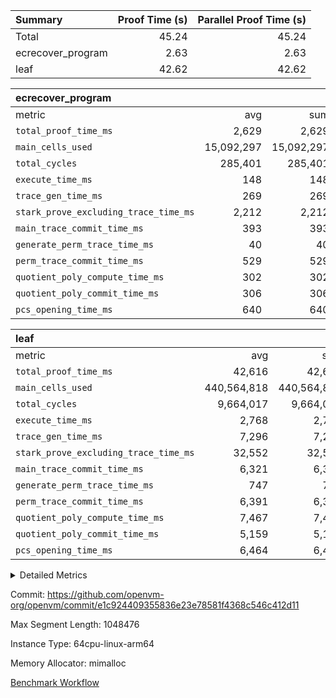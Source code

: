 | Summary | Proof Time (s) | Parallel Proof Time (s) |
|:---|---:|---:|
| Total |  45.24 |  45.24 |
| ecrecover_program |  2.63 |  2.63 |
| leaf |  42.62 |  42.62 |


| ecrecover_program |||||
|:---|---:|---:|---:|---:|
|metric|avg|sum|max|min|
| `total_proof_time_ms ` |  2,629 |  2,629 |  2,629 |  2,629 |
| `main_cells_used     ` |  15,092,297 |  15,092,297 |  15,092,297 |  15,092,297 |
| `total_cycles        ` |  285,401 |  285,401 |  285,401 |  285,401 |
| `execute_time_ms     ` |  148 |  148 |  148 |  148 |
| `trace_gen_time_ms   ` |  269 |  269 |  269 |  269 |
| `stark_prove_excluding_trace_time_ms` |  2,212 |  2,212 |  2,212 |  2,212 |
| `main_trace_commit_time_ms` |  393 |  393 |  393 |  393 |
| `generate_perm_trace_time_ms` |  40 |  40 |  40 |  40 |
| `perm_trace_commit_time_ms` |  529 |  529 |  529 |  529 |
| `quotient_poly_compute_time_ms` |  302 |  302 |  302 |  302 |
| `quotient_poly_commit_time_ms` |  306 |  306 |  306 |  306 |
| `pcs_opening_time_ms ` |  640 |  640 |  640 |  640 |

| leaf |||||
|:---|---:|---:|---:|---:|
|metric|avg|sum|max|min|
| `total_proof_time_ms ` |  42,616 |  42,616 |  42,616 |  42,616 |
| `main_cells_used     ` |  440,564,818 |  440,564,818 |  440,564,818 |  440,564,818 |
| `total_cycles        ` |  9,664,017 |  9,664,017 |  9,664,017 |  9,664,017 |
| `execute_time_ms     ` |  2,768 |  2,768 |  2,768 |  2,768 |
| `trace_gen_time_ms   ` |  7,296 |  7,296 |  7,296 |  7,296 |
| `stark_prove_excluding_trace_time_ms` |  32,552 |  32,552 |  32,552 |  32,552 |
| `main_trace_commit_time_ms` |  6,321 |  6,321 |  6,321 |  6,321 |
| `generate_perm_trace_time_ms` |  747 |  747 |  747 |  747 |
| `perm_trace_commit_time_ms` |  6,391 |  6,391 |  6,391 |  6,391 |
| `quotient_poly_compute_time_ms` |  7,467 |  7,467 |  7,467 |  7,467 |
| `quotient_poly_commit_time_ms` |  5,159 |  5,159 |  5,159 |  5,159 |
| `pcs_opening_time_ms ` |  6,464 |  6,464 |  6,464 |  6,464 |



<details>
<summary>Detailed Metrics</summary>

| group | num_segments | keygen_time_ms | commit_exe_time_ms |
| --- | --- | --- | --- |
| ecrecover_program | 1 | 1,153 | 10 | 

| group | air_name | quotient_deg | interactions | constraints |
| --- | --- | --- | --- | --- |
| ecrecover_program | AccessAdapterAir<16> | 2 | 5 | 14 | 
| ecrecover_program | AccessAdapterAir<2> | 2 | 5 | 14 | 
| ecrecover_program | AccessAdapterAir<32> | 2 | 5 | 14 | 
| ecrecover_program | AccessAdapterAir<4> | 2 | 5 | 14 | 
| ecrecover_program | AccessAdapterAir<64> | 2 | 5 | 14 | 
| ecrecover_program | AccessAdapterAir<8> | 2 | 5 | 14 | 
| ecrecover_program | BitwiseOperationLookupAir<8> | 2 | 2 | 4 | 
| ecrecover_program | KeccakVmAir | 2 | 321 | 4,571 | 
| ecrecover_program | MemoryMerkleAir<8> | 2 | 4 | 40 | 
| ecrecover_program | PersistentBoundaryAir<8> | 2 | 3 | 6 | 
| ecrecover_program | PhantomAir | 2 | 3 | 5 | 
| ecrecover_program | Poseidon2PeripheryAir<BabyBearParameters>, 1> | 2 | 1 | 286 | 
| ecrecover_program | ProgramAir | 1 | 1 | 4 | 
| ecrecover_program | RangeTupleCheckerAir<2> | 1 | 1 | 4 | 
| ecrecover_program | VariableRangeCheckerAir | 1 | 1 | 4 | 
| ecrecover_program | VmAirWrapper<Rv32BaseAluAdapterAir, BaseAluCoreAir<4, 8> | 2 | 19 | 43 | 
| ecrecover_program | VmAirWrapper<Rv32BaseAluAdapterAir, LessThanCoreAir<4, 8> | 2 | 17 | 39 | 
| ecrecover_program | VmAirWrapper<Rv32BaseAluAdapterAir, ShiftCoreAir<4, 8> | 2 | 23 | 90 | 
| ecrecover_program | VmAirWrapper<Rv32BranchAdapterAir, BranchEqualCoreAir<4> | 2 | 11 | 25 | 
| ecrecover_program | VmAirWrapper<Rv32BranchAdapterAir, BranchLessThanCoreAir<4, 8> | 2 | 13 | 41 | 
| ecrecover_program | VmAirWrapper<Rv32CondRdWriteAdapterAir, Rv32JalLuiCoreAir> | 2 | 10 | 22 | 
| ecrecover_program | VmAirWrapper<Rv32HintStoreAdapterAir, Rv32HintStoreCoreAir> | 2 | 15 | 17 | 
| ecrecover_program | VmAirWrapper<Rv32IsEqualModAdapterAir<2, 1, 32, 32>, ModularIsEqualCoreAir<32, 4, 8> | 2 | 25 | 223 | 
| ecrecover_program | VmAirWrapper<Rv32JalrAdapterAir, Rv32JalrCoreAir> | 2 | 16 | 20 | 
| ecrecover_program | VmAirWrapper<Rv32LoadStoreAdapterAir, LoadSignExtendCoreAir<4, 8> | 2 | 18 | 33 | 
| ecrecover_program | VmAirWrapper<Rv32LoadStoreAdapterAir, LoadStoreCoreAir<4> | 2 | 17 | 38 | 
| ecrecover_program | VmAirWrapper<Rv32MultAdapterAir, DivRemCoreAir<4, 8> | 2 | 25 | 88 | 
| ecrecover_program | VmAirWrapper<Rv32MultAdapterAir, MulHCoreAir<4, 8> | 2 | 24 | 38 | 
| ecrecover_program | VmAirWrapper<Rv32MultAdapterAir, MultiplicationCoreAir<4, 8> | 2 | 19 | 26 | 
| ecrecover_program | VmAirWrapper<Rv32RdWriteAdapterAir, Rv32AuipcCoreAir> | 2 | 11 | 15 | 
| ecrecover_program | VmAirWrapper<Rv32VecHeapAdapterAir<1, 2, 2, 32, 32>, EcDoubleCoreAir> | 2 | 411 | 514 | 
| ecrecover_program | VmAirWrapper<Rv32VecHeapAdapterAir<2, 1, 1, 32, 32>, ModularAddSubCoreAir> | 2 | 94 | 127 | 
| ecrecover_program | VmAirWrapper<Rv32VecHeapAdapterAir<2, 1, 1, 32, 32>, ModularMulDivCoreAir> | 2 | 156 | 189 | 
| ecrecover_program | VmAirWrapper<Rv32VecHeapAdapterAir<2, 2, 2, 32, 32>, FieldExpressionCoreAir> | 2 | 422 | 457 | 
| ecrecover_program | VmConnectorAir | 2 | 3 | 9 | 
| leaf | AccessAdapterAir<2> | 4 | 5 | 12 | 
| leaf | AccessAdapterAir<4> | 4 | 5 | 12 | 
| leaf | AccessAdapterAir<8> | 4 | 5 | 12 | 
| leaf | FriReducedOpeningAir | 4 | 35 | 59 | 
| leaf | NativePoseidon2Air<BabyBearParameters>, 1> | 4 | 31 | 302 | 
| leaf | PhantomAir | 4 | 3 | 4 | 
| leaf | ProgramAir | 1 | 1 | 4 | 
| leaf | VariableRangeCheckerAir | 1 | 1 | 4 | 
| leaf | VmAirWrapper<BranchNativeAdapterAir, BranchEqualCoreAir<1> | 2 | 11 | 23 | 
| leaf | VmAirWrapper<JalNativeAdapterAir, JalCoreAir> | 4 | 7 | 6 | 
| leaf | VmAirWrapper<NativeAdapterAir<2, 0>, PublicValuesCoreAir> | 4 | 11 | 23 | 
| leaf | VmAirWrapper<NativeAdapterAir<2, 1>, FieldArithmeticCoreAir> | 4 | 15 | 23 | 
| leaf | VmAirWrapper<NativeLoadStoreAdapterAir<1>, NativeLoadStoreCoreAir<1> | 4 | 19 | 31 | 
| leaf | VmAirWrapper<NativeVectorizedAdapterAir<4>, FieldExtensionCoreAir> | 4 | 15 | 23 | 
| leaf | VmConnectorAir | 4 | 3 | 8 | 
| leaf | VolatileBoundaryAir | 4 | 4 | 16 | 

| group | air_name | idx | rows | prep_cols | perm_cols | main_cols | cells |
| --- | --- | --- | --- | --- | --- | --- | --- |
| leaf | AccessAdapterAir<2> | 0 | 2,097,152 |  | 16 | 11 | 56,623,104 | 
| leaf | AccessAdapterAir<4> | 0 | 1,048,576 |  | 16 | 13 | 30,408,704 | 
| leaf | AccessAdapterAir<8> | 0 | 262,144 |  | 16 | 17 | 8,650,752 | 
| leaf | FriReducedOpeningAir | 0 | 1,048,576 |  | 76 | 64 | 146,800,640 | 
| leaf | NativePoseidon2Air<BabyBearParameters>, 1> | 0 | 131,072 |  | 36 | 348 | 50,331,648 | 
| leaf | PhantomAir | 0 | 32,768 |  | 8 | 6 | 458,752 | 
| leaf | ProgramAir | 0 | 1,048,576 |  | 8 | 10 | 18,874,368 | 
| leaf | VariableRangeCheckerAir | 0 | 262,144 | 2 | 8 | 1 | 2,359,296 | 
| leaf | VmAirWrapper<BranchNativeAdapterAir, BranchEqualCoreAir<1> | 0 | 4,194,304 |  | 28 | 23 | 213,909,504 | 
| leaf | VmAirWrapper<JalNativeAdapterAir, JalCoreAir> | 0 | 131,072 |  | 12 | 10 | 2,883,584 | 
| leaf | VmAirWrapper<NativeAdapterAir<2, 0>, PublicValuesCoreAir> | 0 | 64 |  | 16 | 23 | 2,496 | 
| leaf | VmAirWrapper<NativeAdapterAir<2, 1>, FieldArithmeticCoreAir> | 0 | 4,194,304 |  | 20 | 30 | 209,715,200 | 
| leaf | VmAirWrapper<NativeLoadStoreAdapterAir<1>, NativeLoadStoreCoreAir<1> | 0 | 4,194,304 |  | 24 | 41 | 272,629,760 | 
| leaf | VmAirWrapper<NativeVectorizedAdapterAir<4>, FieldExtensionCoreAir> | 0 | 262,144 |  | 20 | 40 | 15,728,640 | 
| leaf | VmConnectorAir | 0 | 2 | 1 | 8 | 4 | 24 | 
| leaf | VolatileBoundaryAir | 0 | 2,097,152 |  | 8 | 11 | 39,845,888 | 

| group | air_name | segment | rows | prep_cols | perm_cols | main_cols | cells |
| --- | --- | --- | --- | --- | --- | --- | --- |
| ecrecover_program | AccessAdapterAir<16> | 0 | 16,384 |  | 24 | 25 | 802,816 | 
| ecrecover_program | AccessAdapterAir<2> | 0 | 256 |  | 24 | 11 | 8,960 | 
| ecrecover_program | AccessAdapterAir<32> | 0 | 8,192 |  | 24 | 41 | 532,480 | 
| ecrecover_program | AccessAdapterAir<4> | 0 | 128 |  | 24 | 13 | 4,736 | 
| ecrecover_program | AccessAdapterAir<8> | 0 | 32,768 |  | 24 | 17 | 1,343,488 | 
| ecrecover_program | BitwiseOperationLookupAir<8> | 0 | 65,536 | 3 | 8 | 2 | 655,360 | 
| ecrecover_program | KeccakVmAir | 0 | 128 |  | 1,288 | 3,164 | 569,856 | 
| ecrecover_program | MemoryMerkleAir<8> | 0 | 4,096 |  | 20 | 32 | 212,992 | 
| ecrecover_program | PersistentBoundaryAir<8> | 0 | 4,096 |  | 12 | 20 | 131,072 | 
| ecrecover_program | PhantomAir | 0 | 64 |  | 12 | 6 | 1,152 | 
| ecrecover_program | Poseidon2PeripheryAir<BabyBearParameters>, 1> | 0 | 4,096 |  | 8 | 300 | 1,261,568 | 
| ecrecover_program | ProgramAir | 0 | 16,384 |  | 8 | 10 | 294,912 | 
| ecrecover_program | RangeTupleCheckerAir<2> | 0 | 524,288 | 2 | 8 | 1 | 4,718,592 | 
| ecrecover_program | VariableRangeCheckerAir | 0 | 262,144 | 2 | 8 | 1 | 2,359,296 | 
| ecrecover_program | VmAirWrapper<Rv32BaseAluAdapterAir, BaseAluCoreAir<4, 8> | 0 | 131,072 |  | 80 | 36 | 15,204,352 | 
| ecrecover_program | VmAirWrapper<Rv32BaseAluAdapterAir, LessThanCoreAir<4, 8> | 0 | 2,048 |  | 40 | 37 | 157,696 | 
| ecrecover_program | VmAirWrapper<Rv32BaseAluAdapterAir, ShiftCoreAir<4, 8> | 0 | 16,384 |  | 52 | 53 | 1,720,320 | 
| ecrecover_program | VmAirWrapper<Rv32BranchAdapterAir, BranchEqualCoreAir<4> | 0 | 16,384 |  | 48 | 26 | 1,212,416 | 
| ecrecover_program | VmAirWrapper<Rv32BranchAdapterAir, BranchLessThanCoreAir<4, 8> | 0 | 32,768 |  | 56 | 32 | 2,883,584 | 
| ecrecover_program | VmAirWrapper<Rv32CondRdWriteAdapterAir, Rv32JalLuiCoreAir> | 0 | 8,192 |  | 44 | 18 | 507,904 | 
| ecrecover_program | VmAirWrapper<Rv32HintStoreAdapterAir, Rv32HintStoreCoreAir> | 0 | 256 |  | 36 | 26 | 15,872 | 
| ecrecover_program | VmAirWrapper<Rv32IsEqualModAdapterAir<2, 1, 32, 32>, ModularIsEqualCoreAir<32, 4, 8> | 0 | 4,096 |  | 56 | 166 | 909,312 | 
| ecrecover_program | VmAirWrapper<Rv32JalrAdapterAir, Rv32JalrCoreAir> | 0 | 8,192 |  | 36 | 28 | 524,288 | 
| ecrecover_program | VmAirWrapper<Rv32LoadStoreAdapterAir, LoadSignExtendCoreAir<4, 8> | 0 | 4,096 |  | 76 | 35 | 454,656 | 
| ecrecover_program | VmAirWrapper<Rv32LoadStoreAdapterAir, LoadStoreCoreAir<4> | 0 | 131,072 |  | 72 | 40 | 14,680,064 | 
| ecrecover_program | VmAirWrapper<Rv32MultAdapterAir, MulHCoreAir<4, 8> | 0 | 8 |  | 100 | 39 | 1,112 | 
| ecrecover_program | VmAirWrapper<Rv32MultAdapterAir, MultiplicationCoreAir<4, 8> | 0 | 4,096 |  | 80 | 31 | 454,656 | 
| ecrecover_program | VmAirWrapper<Rv32RdWriteAdapterAir, Rv32AuipcCoreAir> | 0 | 4,096 |  | 28 | 21 | 200,704 | 
| ecrecover_program | VmAirWrapper<Rv32VecHeapAdapterAir<1, 2, 2, 32, 32>, EcDoubleCoreAir> | 0 | 2,048 |  | 828 | 543 | 2,807,808 | 
| ecrecover_program | VmAirWrapper<Rv32VecHeapAdapterAir<2, 1, 1, 32, 32>, ModularAddSubCoreAir> | 0 | 16 |  | 192 | 199 | 6,256 | 
| ecrecover_program | VmAirWrapper<Rv32VecHeapAdapterAir<2, 1, 1, 32, 32>, ModularMulDivCoreAir> | 0 | 32 |  | 316 | 261 | 18,464 | 
| ecrecover_program | VmAirWrapper<Rv32VecHeapAdapterAir<2, 2, 2, 32, 32>, FieldExpressionCoreAir> | 0 | 1,024 |  | 848 | 619 | 1,502,208 | 
| ecrecover_program | VmConnectorAir | 0 | 2 | 1 | 12 | 4 | 32 | 

| group | idx | trace_gen_time_ms | total_proof_time_ms | total_cycles | total_cells | stark_prove_excluding_trace_time_ms | quotient_poly_compute_time_ms | quotient_poly_commit_time_ms | perm_trace_commit_time_ms | pcs_opening_time_ms | main_trace_commit_time_ms | main_cells_used | generate_perm_trace_time_ms | execute_time_ms |
| --- | --- | --- | --- | --- | --- | --- | --- | --- | --- | --- | --- | --- | --- | --- |
| leaf | 0 | 7,296 | 42,616 | 9,664,017 | 1,069,222,360 | 32,552 | 7,467 | 5,159 | 6,391 | 6,464 | 6,321 | 440,564,818 | 747 | 2,768 | 

| group | segment | trace_gen_time_ms | total_proof_time_ms | total_cycles | total_cells | stark_prove_excluding_trace_time_ms | quotient_poly_compute_time_ms | quotient_poly_commit_time_ms | perm_trace_commit_time_ms | pcs_opening_time_ms | main_trace_commit_time_ms | main_cells_used | generate_perm_trace_time_ms | execute_time_ms |
| --- | --- | --- | --- | --- | --- | --- | --- | --- | --- | --- | --- | --- | --- | --- |
| ecrecover_program | 0 | 269 | 2,629 | 285,401 | 56,172,159 | 2,212 | 302 | 306 | 529 | 640 | 393 | 15,092,297 | 40 | 148 | 

</details>


Commit: https://github.com/openvm-org/openvm/commit/e1c924409355836e23e78581f4368c546c412d11

Max Segment Length: 1048476

Instance Type: 64cpu-linux-arm64

Memory Allocator: mimalloc

[Benchmark Workflow](https://github.com/openvm-org/openvm/actions/runs/12726898242)
